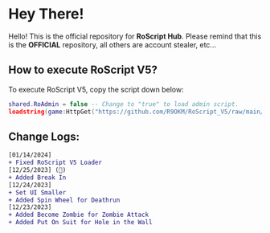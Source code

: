 # Hey There!
Hello! This is the official repository for **RoScript Hub**.
Please remind that this is the **OFFICIAL** repository, all others are account stealer, etc...
## How to execute RoScript V5?
To execute RoScript V5, copy the script down below:
```lua
shared.RoAdmin = false -- Change to "true" to load admin script.
loadstring(game:HttpGet("https://github.com/R9OKM/RoScript_V5/raw/main/Script"))()
```
## Change Logs:
```diff
[01/14/2024]
+ Fixed RoScript V5 Loader
[12/25/2023] (🎄)
+ Added Break In
[12/24/2023]
+ Set UI Smaller
+ Added Spin Wheel for Deathrun
[12/23/2023]
+ Added Become Zombie for Zombie Attack
+ Added Put On Suit for Hole in the Wall
```
